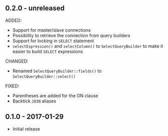 ## 0.2.0 - unreleased

ADDED:

- Support for master/slave connections
- Possibility to retrieve the connection from query builders
- Support for locking in `SELECT` statement
- `selectExpression()` and `selectColumn()` to `SelectQueryBuilder` to make it easier to build `SELECT` expressions

CHANGED:

- Renamed `SelectQueryBuilder::fields()` to `SelectQueryBuilder::select()`

FIXED:

- Parentheses are added for the ON clause
- Backtick `JOIN` aliases

## 0.1.0 - 2017-01-29

- Initial release
